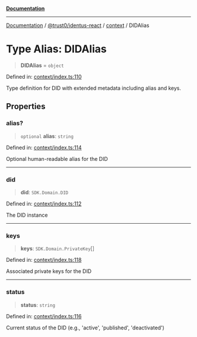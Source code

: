 [**Documentation**](../../../../README.md)

***

[Documentation](../../../../README.md) / [@trust0/identus-react](../../README.md) / [context](../README.md) / DIDAlias

# Type Alias: DIDAlias

> **DIDAlias** = `object`

Defined in: [context/index.ts:110](https://github.com/trust0-project/identus/blob/28f0ae0fec4ff168ccf58335112c5afe61719f88/packages/identus-react/src/context/index.ts#L110)

Type definition for DID with extended metadata including alias and keys.

## Properties

### alias?

> `optional` **alias**: `string`

Defined in: [context/index.ts:114](https://github.com/trust0-project/identus/blob/28f0ae0fec4ff168ccf58335112c5afe61719f88/packages/identus-react/src/context/index.ts#L114)

Optional human-readable alias for the DID

***

### did

> **did**: `SDK.Domain.DID`

Defined in: [context/index.ts:112](https://github.com/trust0-project/identus/blob/28f0ae0fec4ff168ccf58335112c5afe61719f88/packages/identus-react/src/context/index.ts#L112)

The DID instance

***

### keys

> **keys**: `SDK.Domain.PrivateKey`[]

Defined in: [context/index.ts:118](https://github.com/trust0-project/identus/blob/28f0ae0fec4ff168ccf58335112c5afe61719f88/packages/identus-react/src/context/index.ts#L118)

Associated private keys for the DID

***

### status

> **status**: `string`

Defined in: [context/index.ts:116](https://github.com/trust0-project/identus/blob/28f0ae0fec4ff168ccf58335112c5afe61719f88/packages/identus-react/src/context/index.ts#L116)

Current status of the DID (e.g., 'active', 'published', 'deactivated')
